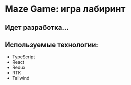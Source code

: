 # Maze Game: игра лабиринт

<!-- Проект доступен по ссылке https://aleksey76456-books-bay.netlify.app -->

## Идет разработка...

## Используемые технологии:

- TypeScript
- React
- Redux
- RTK
- Tailwind

<!-- ## Возможности модуля:

- отображение списка книг
- добавление книг в фаворитные
- добавление книг в корзину
- просмотр отдельных карточек в отдельном экране
- переключение между страницами

## Планы по дорботке:

- Добавить этап покупки выбранных книг -->
